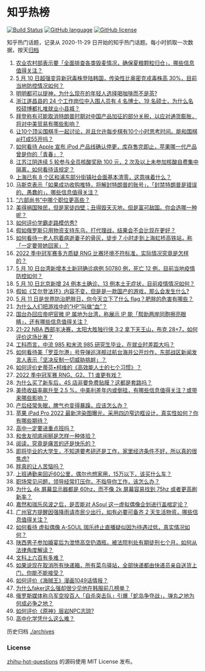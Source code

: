 # 知乎热榜
[![Build Status](https://github.com/ToWeLong/zhihu-hot-questions/workflows/CI/badge.svg)](https://github.com/ToWeLong/zhihu-hot-questions/actions)
[![GitHub language](https://img.shields.io/badge/language-golang-orange.svg)](https://golang.org/)
[![GitHub license](https://img.shields.io/github/license/ToWeLong/zhihu-hot-questions)](https://github.com/ToWeLong/zhihu-hot-questions/blob/main/LICENSE)

知乎热门话题，记录从 2020-11-29 日开始的知乎热门话题。每小时抓取一次数据，按天[归档](./archives)

<!-- BEGIN -->

1. [农业农村部表示要「全面排查各类毁麦情况，确保夏粮颗粒归仓」，哪些信息值得关注？](https://www.zhihu.com/question/532155421)
1. [5 月 10 日超强变异新冠毒株登陆韩国，传染性比奥密克戎毒株高 30%，目前当地防控情况如何？](https://www.zhihu.com/question/532166518)
1. [明明都可以提神，为什么现在的年轻人选择喝咖啡而不是茶?](https://www.zhihu.com/question/531898696)
1. [浙江遂昌县的 24 个工作岗位中入围人员有 4 名博士、19 名硕士，为什么名校硕博都扎堆就业小县城？](https://www.zhihu.com/question/532044942)
1. [拜登称有可能取消特朗普时期对中国产品加征的部分关税，以应对通货膨胀，将对中美贸易有哪些影响？](https://www.zhihu.com/question/532223706)
1. [让10个顶尖围棋手一起讨论，并且允许每步棋有10个小时思考时间。能和围棋ai打成55开吗？](https://www.zhihu.com/question/522653751)
1. [如何看待 Apple 宣布 iPod 产品线确认停更，库存售完即止，苹果哪一代产品曾是你的「青春」？](https://www.zhihu.com/question/532218810)
1. [江苏江阴连续 5 轮参与全员核酸奖励 100 元，2 次及以上未参加核酸自费集中隔离，如何看待该规定？](https://www.zhihu.com/question/532227646)
1. [上海已有 8 个区和浦东部分街镇社会面基本清零，这意味着什么？](https://www.zhihu.com/question/532238907)
1. [马斯克表示「如果成功收购推特，将解封特朗普的账号」，「封禁特朗普是错误的、愚蠢的」，哪些信息值得关注？](https://www.zhihu.com/question/532237747)
1. [“六部尚书”中哪个职位更高些？](https://www.zhihu.com/question/524873066)
1. [美得祸国殃民，但是家徒四壁；丑得毁天灭地，但是富可敌国。你会选哪一种呢？](https://www.zhihu.com/question/493988446)
1. [如何评价学霸走路模仿秀?](https://www.zhihu.com/question/525342389)
1. [假如俄罗斯只用物资支持东乌，打代理战，结果会不会比现在更好？](https://www.zhihu.com/question/532112901)
1. [如何看待一老人抱着病逝妻子的骨灰，徒步 7 小时走到上海虹桥高铁站，称「一定要带她回家」？](https://www.zhihu.com/question/532150912)
1. [2022 季中冠军赛多方质疑 RNG 比赛环境不符标准，实际情况究竟是怎样的？](https://www.zhihu.com/question/532246971)
1. [5 月 10 日台湾新增本土新冠确诊病例 50780 例，死亡 12 例，目前当地疫情防控如何？](https://www.zhihu.com/question/532127100)
1. [5 月 10 日北京新增 24 例本土确诊、13 例本土无症状，目前疫情情况如何？](https://www.zhihu.com/question/532223109)
1. [假如《艾尔登法环》内容不变，但是是一款国产的游戏，那么会发生什么?](https://www.zhihu.com/question/522635377)
1. [5 月 11 日是世界防治肥胖日，你今天立下了什么 flag？肥胖的危害有哪些？](https://www.zhihu.com/question/532227780)
1. [为什么人们把游戏中的“HP”叫做“血”？](https://www.zhihu.com/question/471152379)
1. [国台办回应帝吧官微 IP 属地为台湾，称展示 IP 能「帮助两岸同胞擦亮眼睛」，还有哪些信息值得关注？](https://www.zhihu.com/question/532250148)
1. [21-22 NBA 西部半决赛，太阳大胜独行侠 3:2 拿下天王山，布克 28+7，如何评价这场比赛？](https://www.zhihu.com/question/532232211)
1. [工科而言，中流 985 和末流 985 研究生毕业，在就业时差距大吗？](https://www.zhihu.com/question/531274199)
1. [如何看待美「罗亚尔港」号导弹巡洋舰过航台海并公开炒作，东部战区新闻发言人表示「坚决反制一切威胁挑衅」？](https://www.zhihu.com/question/532221843)
1. [如何评价史蒂芬•柯维的《高效能人士的七个习惯》？](https://www.zhihu.com/question/23015562)
1. [2022 季中冠军赛 RNG、G2、T1 谁更有戏？](https://www.zhihu.com/question/529652218)
1. [为什么买了新车后，4S 店非要免费贴膜？这都是套路吗？](https://www.zhihu.com/question/531576025)
1. [美债收益率飙升至 2.5 %，中美利差年内或倒挂，有哪些信息值得关注？或带来哪些影响？](https://www.zhihu.com/question/524771072)
1. [产后经常失眠，脾气也变得暴躁，应该怎么办？](https://www.zhihu.com/question/440229353)
1. [苹果 iPad Pro 2022 最新渲染图曝光，采用四边窄边框设计，真实性如何？你有哪些期待？](https://www.zhihu.com/question/531857104)
1. [高中一定要进重点班吗？](https://www.zhihu.com/question/531888391)
1. [和舍友彻底闹掰是怎样一种体验？](https://www.zhihu.com/question/308353928)
1. [阅读，究竟是痛苦的还是快乐的？](https://www.zhihu.com/question/532044110)
1. [即将毕业的大学生，不知道要考研还是工作，家里经济条件不好，所以真的很焦虑?](https://www.zhihu.com/question/532126074)
1. [胖真的让人苦恼吗？](https://www.zhihu.com/question/531672154)
1. [上班通勤来回近60公里，偶尔也想家用，15万以下，该买什么车？](https://www.zhihu.com/question/532223737)
1. [职场常见问题，领导经常打压你，不指导你工作，该怎么办？](https://www.zhihu.com/question/528243500)
1. [为什么 4k 屏幕显示器都是 60hz，而不像 2k 屏幕容易找到 75hz 或者更高刷新率？](https://www.zhihu.com/question/522672547)
1. [嘉然和珈乐风波之后，是否能对 ASoul 这一虚拟偶像企划进行盖棺定论？](https://www.zhihu.com/question/532194752)
1. [广州官方提醒因强降雨请市民少出行，如有必要可备齐 2 天生活物资，哪些信息值得关注？](https://www.zhihu.com/question/532184035)
1. [如何看待 虚拟偶像 A-SOUL 珈乐终止直播疑似因为待遇过低，真实情况如何？](https://www.zhihu.com/question/532163869)
1. [陕西男子参加婚宴后为泄愤高空扔酒瓶，被法院判处有期徒刑七个月，如何从法律角度解读？](https://www.zhihu.com/question/531738989)
1. [文科上六百有多难？](https://www.zhihu.com/question/350905229)
1. [如果说现在取消所有快递箱，所有菜鸟驿站，全部快递都由快递员亲自送货上门，你能不能接受？](https://www.zhihu.com/question/393961787)
1. [如何评价《海贼王》漫画1049话情报？](https://www.zhihu.com/question/532224146)
1. [为什么faker这么强却很少见他在韩服前几榜单？](https://www.zhihu.com/question/529771586)
1. [俄罗斯媒体称乌军空投百人「自杀突击队」引爆「蛇岛争夺战」，弹丸之地为何成必争之地？](https://www.zhihu.com/question/532224607)
1. [如何评价《原神》层岩NPC志琼?](https://www.zhihu.com/question/525580787)
1. [高中化学凭什么这么难？](https://www.zhihu.com/question/530010606)

<!-- END -->

历史归档 [./archives](./archives)


### License
[zhihu-hot-questions](https://github.com/towelong/zhihu-hot-questions) 的源码使用 MIT License 发布。